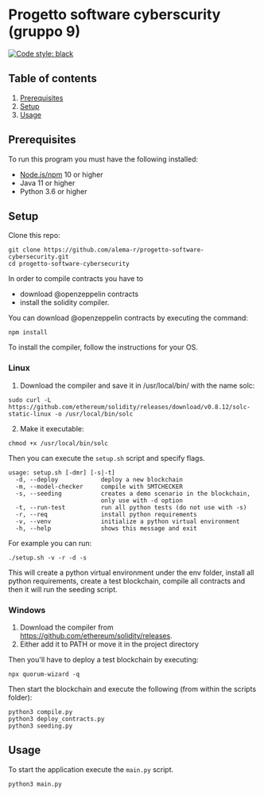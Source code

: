 # Progetto software cyberscurity (gruppo 9)
[![Code style: black](https://img.shields.io/badge/code%20style-black-000000.svg)](https://github.com/psf/black)

## Table of contents
1. [Prerequisites](#prerequisites)
2. [Setup](#setup)
3. [Usage](#usage)

## Prerequisites

To run this program you must have the following installed:
- [Node.js/npm](https://docs.npmjs.com/downloading-and-installing-node-js-and-npm) 10 or higher
- Java 11 or higher
- Python 3.6 or higher

## Setup
Clone this repo:

```
git clone https://github.com/alema-r/progetto-software-cybersecurity.git
cd progetto-software-cybersecurity
```

In order to compile contracts you have to 
- download @openzeppelin contracts 
- install the solidity compiler. 

You can download @openzeppelin contracts by executing the command:

`npm install`

To install the compiler, follow the instructions for your OS.

### Linux
1. Download the compiler and save it in /usr/local/bin/ with the name solc:

`sudo curl -L https://github.com/ethereum/solidity/releases/download/v0.8.12/solc-static-linux -o /usr/local/bin/solc`

2. Make it executable:

`chmod +x /usr/local/bin/solc`

Then you can execute the `setup.sh` script and specify flags.
```
usage: setup.sh [-dmr] [-s|-t]
  -d, --deploy            deploy a new blockchain
  -m, --model-checker     compile with SMTCHECKER
  -s, --seeding           creates a demo scenario in the blockchain, 
                          only use with -d option
  -t, --run-test          run all python tests (do not use with -s)
  -r, --req               install python requirements
  -v, --venv              initialize a python virtual environment
  -h, --help              shows this message and exit
```

For example you can run:

`./setup.sh -v -r -d -s`

This will create a python virtual environment under the env folder, install all python requirements, create a test blockchain, compile all contracts and then it will run the seeding script.

### Windows
1. Download the compiler from https://github.com/ethereum/solidity/releases.
2. Either add it to PATH or move it in the project directory

Then you'll have to deploy a test blockchain by executing:

`npx quorum-wizard -q`

Then start the blockchain and execute the following (from within the scripts folder):

```
python3 compile.py
python3 deploy_contracts.py
python3 seeding.py
```

## Usage
To start the application execute the `main.py` script.

`python3 main.py`
